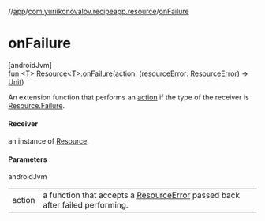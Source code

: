 //[app](../../index.md)/[com.yuriikonovalov.recipeapp.resource](index.md)/[onFailure](on-failure.md)

# onFailure

[androidJvm]\
fun &lt;[T](on-failure.md)&gt; [Resource](-resource/index.md)&lt;[T](on-failure.md)&gt;.[onFailure](on-failure.md)(action: (resourceError: [ResourceError](-resource-error/index.md)) -&gt; [Unit](https://kotlinlang.org/api/latest/jvm/stdlib/kotlin/-unit/index.html))

An extension function that performs an [action](on-failure.md) if the type of the receiver is [Resource.Failure](-resource/-failure/index.md).

#### Receiver

an instance of [Resource](-resource/index.md).

#### Parameters

androidJvm

| | |
|---|---|
| action | a function that accepts a [ResourceError](-resource-error/index.md) passed back after failed performing. |

